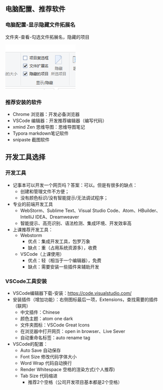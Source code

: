 ## 电脑配置、推荐软件

### 电脑配置-显示隐藏文件拓展名

文件夹-查看-勾选文件拓展名，隐藏的项目

![image-20220324111811128](img/image-20220324111811128.png)

### 推荐安装的软件

- Chrome  浏览器：开发必备浏览器
- VSCode  编辑器：开发推荐编辑器（编写代码） 
- xmind Zen  思维导图：思维导图笔记
- Typora  markdown笔记软件
- snipaste  截图软件

## 开发工具选择

### 开发工具

- 记事本可以开发一个网页吗？答案：可以。但是有很多的缺点： 
  - 创建和管理文件不方便； 
  - 没有颜色标识/没有智能提示/无法调试程序； 
- 专业的前端开发工具 
  - WebStorm、Sublime Text、Visual Studio Code、Atom、HBuilder、IntelliJ IDEA、Dreamweaver 
  - 智能提示、高亮识别、语法检测、集成环境、开发效率高 
- 上课推荐开发工具： 
  - Webstorm 
    - 优点：集成开发工具，包罗万象 
    - 缺点：重（占用系统资源多），收费 
  - VSCode（上课使用） 
    - 优点：轻（相当于一个编辑器），免费 
    - 缺点：需要安装一些插件来辅助开发

### VSCode工具安装

- VSCode编辑器下载-安装：https://code.visualstudio.com/ 
- 安装插件（增加功能）：右侧图标最后一项，Extensions，查找需要的插件（联网） 
  - 中文插件：Chinese 
  - 颜色主题：atom one dark 
  - 文件夹图标：VSCode Great Icons 
  - 在浏览器中打开网页：open in browser、Live Sever 
  - 自动重命名标签：auto rename tag 
- VSCode的配置：
  - Auto Save  自动保存 
  - Font Size 修改代码字体大小 
  - Word Wrap 代码自动换行 
  - Render Whitespace 空格的渲染方式(个人推荐) 
  - Tab Size 代码缩进 
    - 推荐2个空格（公司开发项目基本都是2个空格）
